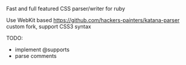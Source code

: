 Fast and full featured CSS parser/writer for ruby

Use WebKit based https://github.com/hackers-painters/katana-parser custom fork, support CSS3 syntax

TODO:
- implement @supports
- parse comments
